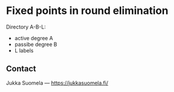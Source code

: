 # Fixed points in round elimination

Directory A-B-L:

- active degree A
- passibe degree B
- L labels


## Contact

Jukka Suomela — https://jukkasuomela.fi/
